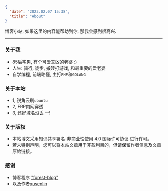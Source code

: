 ```json
{
  "date": "2023.02.07 15:38",
  "title": "About"
}
```


博客小站, 如果这里的内容能帮助到你, 那我会感到很高兴.

---


### 关于我

- 85后宅男, 有个可爱又凶的老婆 :)
- 人生: 骑行, 徒步, 搬砖打游戏, 和最重要的爱老婆
- 自学编程, 前端略懂, 主打`PHP`和`GOLANG`

### 关于本站

- 1, 锐角云刷`ubuntu`
- 2, FRP内网穿透
- 3, 还好域名没丢 --!


### 关于版权

- 本站博文采用知识共享署名-非商业性使用 4.0 国际许可协议 进行许可。
- 若未特别声明，您可以将本站文章用于非盈利目的，但请保留作者信息及文章原始链接。

### 感谢

- 博客程序 ["forest-blog"](https://github.com/xusenlin/forest-blog)
- 以及作者[xusenlin](https://xusenlin.com/)